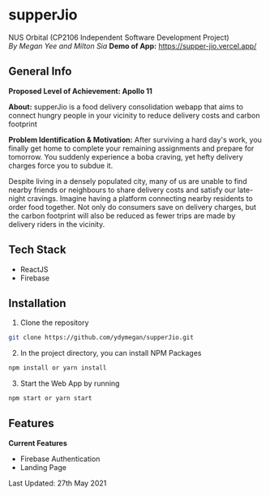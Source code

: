 # supperJio

NUS Orbital (CP2106 Independent Software Development Project) <br />
*By Megan Yee and Milton Sia*
**Demo of App:** https://supper-jio.vercel.app/

## General Info

**Proposed Level of Achievement: Apollo 11**

**About:** supperJio is a food delivery consolidation webapp that aims to connect hungry people in your vicinity to reduce delivery costs and carbon footprint

**Problem Identification & Motivation:** 
After surviving a hard day's work, you finally get home to complete your remaining assignments and prepare for tomorrow. You suddenly experience a boba craving, yet hefty delivery charges force you to subdue it.

Despite living in a densely populated city, many of us are unable to find nearby friends or neighbours to share delivery costs and satisfy our late-night cravings. Imagine having a platform connecting nearby residents to order food together. Not only do consumers save on delivery charges, but the carbon footprint will also be reduced as fewer trips are made by delivery riders in the vicinity.

## Tech Stack
* ReactJS
* Firebase

## Installation

1. Clone the repository
```bash
git clone https://github.com/ydymegan/supperJio.git
```

2. In the project directory, you can install NPM Packages
```bash
npm install or yarn install
```

3. Start the Web App by running
```bash
npm start or yarn start
```

## Features

**Current Features**
* Firebase Authentication 
* Landing Page

Last Updated: 27th May 2021
